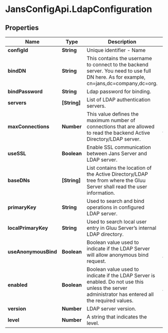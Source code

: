 # JansConfigApi.LdapConfiguration

## Properties

Name | Type | Description | Notes
------------ | ------------- | ------------- | -------------
**configId** | **String** | Unique identifier - Name | 
**bindDN** | **String** | This contains the username to connect to the backend server. You need to use full DN here. As for example, cn&#x3D;jans,dc&#x3D;company,dc&#x3D;org. | 
**bindPassword** | **String** | Ldap password for binding. | 
**servers** | **[String]** | List of LDAP authentication servers. | 
**maxConnections** | **Number** | This value defines the maximum number of connections that are allowed to read the backend Active Directory/LDAP server. | [optional] [default to 2]
**useSSL** | **Boolean** | Enable SSL communication between Jans Server and LDAP server. | 
**baseDNs** | **[String]** | List contains the location of the Active Directory/LDAP tree from where the Gluu Server shall read the user information. | 
**primaryKey** | **String** | Used to search and bind operations in configured LDAP server. | 
**localPrimaryKey** | **String** | Used to search local user entry in Gluu Server’s internal LDAP directory. | [optional] 
**useAnonymousBind** | **Boolean** | Boolean value used to indicate if the LDAP Server will allow anonymous bind request. | [optional] [default to false]
**enabled** | **Boolean** | Boolean value used to indicate if the LDAP Server is enabled. Do not use this unless the server administrator has entered all the required values. | [optional] [default to false]
**version** | **Number** | LDAP server version. | [optional] 
**level** | **Number** | A string that indicates the level. | [optional] 


